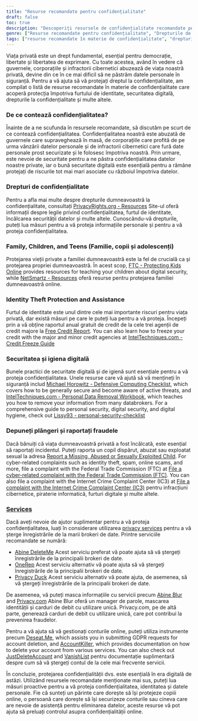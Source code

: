 ```yaml
---
title: "Resurse recomandate pentru confidențialitate"
draft: false
toc: true
description: "Descoperiți resursele de confidențialitate recomandate pentru a vă proteja drepturile, familia și informațiile personale, inclusiv protecția împotriva furtului de identitate, securitatea digitală și drepturile de confidențialitate, pentru a fi în siguranță în fața infractorilor cibernetici și a supravegherii în masă."
genre: ["Resurse recomandate pentru confidențialitate", "Drepturile de confidențialitate", "Protecția împotriva furtului de identitate", "Securitate digitală", "Infractori cibernetici", "Supravegherea în masă", "Protecția datelor cu caracter personal", "Confidențialitatea familiei", "Confidențialitatea copiilor", "Confidențialitatea adolescenților", "Igiena securității digitale", "Raport de credit", "Înghețarea creditului", "Lista de verificare pentru calcul defensiv", "Eliminarea datelor cu caracter personal", "Raportarea fraudelor", "Servicii de confidențialitate", "Mascarea informațiilor", "Managementul conturilor", "Solicitări GDPR", "Ștergerea contului"]
tags: ["resurse recomandate în materie de confidențialitate", "drepturile de confidențialitate", "protecția împotriva furtului de identitate", "securitate digitală", "infractori cibernetici", "supraveghere în masă", "date cu caracter personal", "SimeonOnSecurity", "familie", "copii", "adolescenți", "igiena securității digitale", "raport de credit", "înghețarea creditului", "lista de verificare a informaticii defensive", "eliminarea datelor cu caracter personal", "să depună plângeri", "raportați frauda", "servicii de confidențialitate", "informații de mascare", "gestionarea contului", "Solicitări GDPR", "ștergerea contului", "confidențialitatea online", "protecția datelor", "securitate cibernetică", "instrumente de confidențialitate", "protecția identității", "siguranța online", "securitatea informațiilor personale"]
---
```


Viața privată este un drept fundamental, esențial pentru democrație, libertate și libertatea de exprimare. Cu toate acestea, având în vedere că guvernele, corporațiile și infractorii cibernetici abuzează de viața noastră privată, devine din ce în ce mai dificil să ne păstrăm datele personale în siguranță. Pentru a vă ajuta să vă protejați dreptul la confidențialitate, am compilat o listă de resurse recomandate în materie de confidențialitate care acoperă protecția împotriva furtului de identitate, securitatea digitală, drepturile la confidențialitate și multe altele.

### De ce contează confidențialitatea?

Înainte de a ne scufunda în resursele recomandate, să discutăm pe scurt de ce contează confidențialitatea. Confidențialitatea noastră este abuzată de guvernele care supraveghează în masă, de corporațiile care profită de pe urma vânzării datelor personale și de infractorii cibernetici care fură date personale prost securizate și le folosesc împotriva noastră. Prin urmare, este nevoie de securitate pentru a ne păstra confidențialitatea datelor noastre private, iar o bună securitate digitală este esențială pentru a rămâne protejați de riscurile tot mai mari asociate cu războiul împotriva datelor.

### Drepturi de confidențialitate

Pentru a afla mai multe despre drepturile dumneavoastră la confidențialitate, consultați [PrivacyRights.org - Resources](https://privacyrights.org/resources) Site-ul oferă informații despre legile privind confidențialitatea, furtul de identitate, încălcarea securității datelor și multe altele. Cunoscându-vă drepturile, puteți lua măsuri pentru a vă proteja informațiile personale și pentru a vă proteja confidențialitatea.

### Family, Children, and Teens (Familie, copii și adolescenți)

Protejarea vieții private a familiei dumneavoastră este la fel de crucială ca și protejarea propriei dumneavoastră. În acest scop, [FTC - Protecting Kids Online](https://www.consumer.ftc.gov/topics/protecting-kids-online) provides resources for teaching your children about digital security, while [NetSmartz - Resources](https://www.missingkids.org/netsmartz/resources) oferă resurse pentru protejarea familiei dumneavoastră online.

### Identity Theft Protection and Assistance

Furtul de identitate este unul dintre cele mai importante riscuri pentru viața privată, dar există măsuri pe care le puteți lua pentru a vă proteja. Începeți prin a vă obține raportul anual gratuit de credit de la cele trei agenții de credit majore la [Free Credit Report](https://www.annualcreditreport.com/index.action). You can also learn how to freeze your credit with the major and minor credit agencies at [IntelTechniques.com - Credit Freeze Guide](https://inteltechniques.com/data/workbook.pdf)

### Securitatea și igiena digitală

Bunele practici de securitate digitală și de igienă sunt esențiale pentru a vă proteja confidențialitatea. Unele resurse care vă ajută să vă mențineți în siguranță includ [Michael Horowitz - Defensive Computing Checklist](https://defensivecomputingchecklist.com/), which covers how to be generally secure and become aware of active threats, and [IntelTechniques.com - Personal Data Removal Workbook](https://inteltechniques.com/data/workbook.pdf), which teaches you how to remove your information from many databrokers. For a comprehensive guide to personal security, digital security, and digital hygiene, check out [Lissy93 - personal-security-checklist](https://github.com/Lissy93/personal-security-checklist)

### Depuneți plângeri și raportați fraudele

Dacă bănuiți că viața dumneavoastră privată a fost încălcată, este esențial să raportați incidentul. Puteți raporta un copil dispărut, abuzat sau exploatat sexual la adresa [Report a Missing, Abused or Sexually Exploited Child](http://www.missingkids.com/Report). For cyber-related complaints such as identity theft, spam, online scams, and more, file a complaint with the Federal Trade Commission (FTC) at [File a cyber-related complaint with the Federal Trade Commission (FTC)](https://www.ftccomplaintassistant.gov/#&panel1-1). You can also file a complaint with the Internet Crime Complaint Center (IC3) at [File a complaint with the Internet Crime Complaint Center (IC3)](https://complaint.ic3.gov/default.aspx?) pentru infracțiuni cibernetice, piraterie informatică, furturi digitale și multe altele.

### [Services](https://simeononsecurity.ch/recommendations/services/)

Dacă aveți nevoie de ajutor suplimentar pentru a vă proteja confidențialitatea, luați în considerare utilizarea [privacy services](https://simeononsecurity.ch/recommendations/services/) pentru a vă șterge înregistrările de la marii brokeri de date. Printre serviciile recomandate se numără:

- [Abine DeleteMe](https://joindeleteme.com/refer?coupon=RFR-40867-7DWHR4) Acest serviciu preferat vă poate ajuta să vă ștergeți înregistrările de la principalii brokeri de date.
- [OneRep](https://onerep.com) Acest serviciu alternativ vă poate ajuta să vă ștergeți înregistrările de la principalii brokeri de date.
- [Privacy Duck](https://www.privacyduck.com/) Acest serviciu alternativ vă poate ajuta, de asemenea, să vă ștergeți înregistrările de la principalii brokeri de date.

De asemenea, vă puteți masca informațiile cu servicii precum [Abine Blur](https://dnt.abine.com/#/ref_register/pC8ZbvQtt) and [Privacy.com](https://privacy.com/join/SU86Y) Abine Blur oferă un manager de parole, mascarea identității și carduri de debit cu utilizare unică. Privacy.com, pe de altă parte, generează carduri de debit cu utilizare unică, care pot contribui la prevenirea fraudelor.

Pentru a vă ajuta să vă gestionați conturile online, puteți utiliza instrumente precum [Deseat.Me](https://app.deseat.me), which assists you in submitting GDPR requests for account deletion, and [AccountKiller](https://www.accountkiller.com/en), which provides documentation on how to delete your account from various services. You can also check out [JustDeleteAccount](https://www.justdeleteaccount.com/) and [VanishList](https://vanishlist.ml/) pentru documentație suplimentară despre cum să vă ștergeți contul de la cele mai frecvente servicii.

În concluzie, protejarea confidențialității dvs. este esențială în era digitală de astăzi. Utilizând resursele recomandate menționate mai sus, puteți lua măsuri proactive pentru a vă proteja confidențialitatea, identitatea și datele personale. Fie că sunteți un părinte care dorește să își protejeze copiii online, o persoană care dorește să își securizeze conturile sau cineva care are nevoie de asistență pentru eliminarea datelor, aceste resurse vă pot ajuta să preluați controlul asupra confidențialității online.

